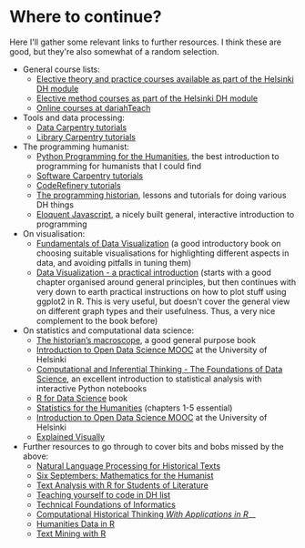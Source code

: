 # Where to continue?

Here I'll gather some relevant links to further resources. I think these are good, but they're also somewhat of a random selection.

* General course lists:
  * [Elective theory and practice courses available as part of the Helsinki DH module](https://www.helsinki.fi/en/helsinki-centre-for-digital-humanities/teaching#section-44332)
  * [Elective method courses as part of the Helsinki DH module](https://www.helsinki.fi/en/helsinki-centre-for-digital-humanities/teaching#section-44333)
  * [Online courses at dariahTeach](https://teach.dariah.eu/course/index.php)
* Tools and data processing:
  * [Data Carpentry tutorials](https://datacarpentry.org/lessons/#social-science-curriculum)
  * [Library Carpentry tutorials](https://librarycarpentry.org/lessons/)
* The programming humanist:
  * [Python Programming for the Humanities](http://fbkarsdorp.github.io/python-course/), the best introduction to programming for humanists that I could find
  * [Software Carpentry tutorials](https://software-carpentry.org/lessons/)
  * [CodeRefinery tutorials](https://coderefinery.org/lessons/)
  * [The programming historian](http://programminghistorian.org/), lessons and tutorials for doing various DH things
  * [Eloquent Javascript](http://eloquentjavascript.net/), a nicely built general, interactive introduction to programming
* On visualisation:
  * [Fundamentals of Data Visualization](http://serialmentor.com/dataviz/index.html) \(a good introductory book on choosing suitable visualisations for highlighting different aspects in data, and avoiding pitfalls in tuning them\)
  * [Data Visualization - a practical introduction](http://socviz.co/) \(starts with a good chapter organised around general principles, but then continues with very down to earth practical instructions on how to plot stuff using ggplot2 in R. This is very useful, but doesn't cover the general view on different graph types and their usefulness. Thus, a very nice complement to the book before\)
* On statistics and computational data science:
  * [The historian’s macroscope](http://www.themacroscope.org/?page_id=584), a good general purpose book
  * [Introduction to Open Data Science MOOC](https://mooc.helsinki.fi/course/view.php?id=158) at the University of Helsinki 
  * [Computational and Inferential Thinking - The Foundations of Data Science](https://www.inferentialthinking.com/), an excellent introduction to statistical  analysis with interactive Python notebooks
  * [R for Data Science](https://r4ds.had.co.nz/) book
  * [Statistics for the Humanities](http://www.statisticsforhumanities.net/book/wp-content/uploads/2014/07/StatisticsforHumanities%205Sept14.pdf) \(chapters 1-5 essential\)
  * [Introduction to Open Data Science MOOC](https://mooc.helsinki.fi/course/view.php?id=158) at the University of Helsinki 
  * [Explained Visually](http://setosa.io/ev/)
* Further resources to go through to cover bits and bobs missed by the above:
  * [Natural Language Processing for Historical Texts](http://nlphist.hypotheses.org/)
  * [Six Septembers: Mathematics for the Humanist](https://doi.org/10.13014/K2D21VHX)
  * [Text Analysis with R for Students of Literature](http://www.matthewjockers.net/text-analysis-with-r-for-students-of-literature/)
  * [Teaching yourself to code in DH list](http://scottbot.net/teaching-yourself-to-code-in-dh/)
  * [Technical Foundations of Informatics](https://info201.github.io/index.html)
  * [Computational Historical Thinking _With Applications in R_](http://dh-r.lincolnmullen.com/)\_\_
  * [Humanities Data in R](http://humanitiesdata.org/)
  * [Text Mining with R](http://tidytextmining.com/)

